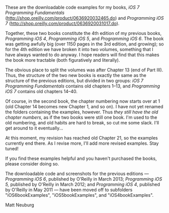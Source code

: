 
These are the downloadable code examples for my books, _iOS 7 Programming Fundamentals_ (<http://shop.oreilly.com/product/0636920032465.do>) and _Programming iOS 7_ (<http://shop.oreilly.com/product/0636920031017.do>).

Together, these two books constitute the 4th edition of my previous books, _Programming iOS 4_, *Programming iOS 5*, and *Programming iOS 6*. The book was getting awfully big (over 1150 pages in the 3rd edition, and growing); so for the 4th edition we have broken it into two volumes, something that I have always wanted to do anyway. I hope readers will find that this makes the book more tractable (both figuratively and literally).

The obvious place to split the volumes was after Chapter 13 (end of Part III). Thus, the structure of the two new books is exactly the same as the structure of the previous editions, but divided in two groups: _iOS 7 Programming Fundamentals_ contains old chapters 1–13, and _Programming iOS 7_ contains old chapters 14–40.

Of course, in the second book, the chapter numbering now starts over at 1 (old Chapter 14 becomes new Chapter 1, and so on). I have not yet renamed the folders containing the examples, however. Thus *they still have the old chapter numbers*, as if the two books were still one book. I'm used to the old numbering, and old habits are hard to break, so cut me some slack. I'll get around to it eventually...

At this moment, my revision has reached old Chapter 21, so the examples currently end there. As I revise more, I'll add more revised examples. Stay tuned!

If you find these examples helpful and you haven't purchased the books, please consider doing so.

The downloadable code and screenshots for the previous editions — _Programming iOS 6_, published by O'Reilly in March 2013; _Programming iOS 5,_ published by O'Reilly in March 2012; and _Programming iOS 4_, published by O'Reilly in May 2011 — have been moved off to subfolders "iOS6bookExamples", "iOS5bookExamples", and "iOS4bookExamples".

Matt Neuburg

